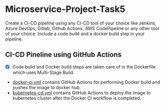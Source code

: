 # Microservice-Project-Task5
Create a CI-CD pipeline using any CI-CD tool of your choice like Jenkins, Azure DevOps, Gitlab, Github Actions, AWS CodePipeline or any other tool of your choice. 
Include a code build and a docker build step in your pipeline.
## CI-CD Pineline using GitHub Actions   
  - [X] Code build and Docker build steps are taken care of in the Dockerfile which uses Multi-Stage Build.
  - [docker-ci.yml](./.github/workflows/docker-ci.yml) contains GitHub Actions for performing Docker build and pushes the image to docker hub.
  - [kubernetes-cd.yml](./.github/workflows/kubernetes-cd.yml) contains GitHub Actions to deploy the image to kubernetes cluster after the Docker CI workflow is completed.